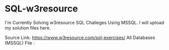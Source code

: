 # SQL-w3resource
I'm Currently Solving w3resource SQL Challeges Using MSSQL. I will upload my solution files here.


Source Link: https://www.w3resource.com/sql-exercises/
All Databases (MSSQL) File : 
